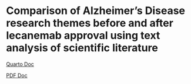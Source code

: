 # **Comparison of Alzheimer’s Disease research themes before and after lecanemab approval using text analysis of scientific literature**

[Quarto Doc](https://js3192.github.io/project/report.html)

[PDF Doc](https://js3192.github.io/project/report_pdf.pdf)

